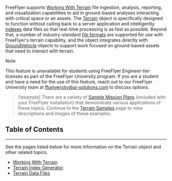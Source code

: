 FreeFlyer supports [Working With Terrain](docs/Terrain%20Modeling/Working%20With%20Terrain.md) file ingestion, analysis, reporting, and visualization capabilities to aid in ground-based analyses interacting with critical space or air assets. The [Terrain](https://ai-solutions.com/_help_Files/terrain_nanosecond.htm) object is specifically designed to function without calling back to a server application and intelligently [indexes](https://ai-solutions.com/_help_Files/terrain_index_generator.htm) data files so that real-time processing is as fast as possible. Beyond that, a number of industry-standard [file formats](https://ai-solutions.com/_help_Files/terrain_data_files.htm) are supported for use with FreeFlyer's terrain capability, and the object integrates directly with [GroundVehicle](https://ai-solutions.com/_help_Files/groundvehicles.htm) objects to support work focused on ground-based assets that need to interact with terrain.

> [!NOTE]
> This feature is unavailable for students using FreeFlyer Engineer-tier licenses as part of the FreeFlyer University program. If you are a student and have a need for the use of this feature, reach out to our FreeFlyer University team at [ffuniversity@ai-solutions.com](mailto:ffuniversity@ai-solutions.com) to discuss options.

> [!example]
> There are a variety of [Sample Mission Plans](https://ai-solutions.com/_help_Files/sample_mission_plans.htm) (included with your FreeFlyer installation) that demonstrate various applications of these topics. Continue to the [Terrain Samples](https://ai-solutions.com/_help_Files/terrain_smp.htm) page to view descriptions and images of these examples.

## Table of Contents
---
See the pages listed below for more information on the Terrain object and other related topics.
- [Working With Terrain](docs/Terrain%20Modeling/Working%20With%20Terrain.md)
- [Terrain Index Generator](docs/Terrain%20Modeling/Terrain%20Index%20Generator.md)
- [Terrain Data Files](docs/Terrain%20Modeling/Terrain%20Data%20Files.md)